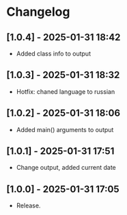 # Changelog

## [1.0.4] - 2025-01-31 18:42
- Added class info to output

## [1.0.3] - 2025-01-31 18:32
- Hotfix: chaned language to russian

## [1.0.2] - 2025-01-31 18:06
- Added main() arguments to output

## [1.0.1] - 2025-01-31 17:51
- Change output, added current date

## [1.0.0] - 2025-01-31 17:05
- Release.
